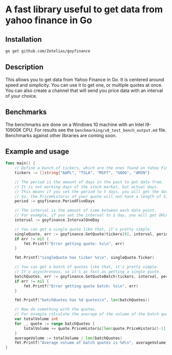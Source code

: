 # A fast library useful to get data from yahoo finance in Go
    
## Installation
```bash
go get github.com/Zetelias/goyfinance
```

## Description
This allows you to get data from Yahoo Finance in Go.
It is centered around speed and simplicity.
You can use it to get one, or multiple quotes at once.
You can also create a channel that will send you price data with an interval of your choice.

## Benchmarks
The benchmarks are done on a Windows 10 machine with an Intel i9-10900K CPU.
For results see the `benchmarking/v8_test_bench_output.md` file.
Benchmarks against other libraries are coming soon.

## Example and usage
```go
func main() {
	// Define a bunch of tickers, which are the ones found on Yahoo Finance.
	tickers := []string{"AAPL", "TSLA", "MSFT", "GOOG", "AMZN"}

	// The period is the amount of days in the past to get data from.
	// It is not working days of the stock market, but actual days.
	// This means if you set the period to 5 days, you will get the data from the last 5 actual days.
	// So, the PriceHistoric of your quote will not have a length of 5, but less.
	period := goyfinance.PeriodFiveDays

	// The interval is the amount of time between each data point.
	// For example, if you set the interval to 1 day, you will get OHLCV data for each day.
	interval := goyfinance.IntervalOneDay

	// You can get a single quote like that, it's pretty simple.
	singleQuote, err := goyfinance.GetQuote(tickers[0], interval, period)
	if err != nil {
		fmt.Printf("Error getting quote: %s\n", err)
	}

	fmt.Printf("singleQuote has ticker %s\n", singleQuote.Ticker)

	// You can get a batch of quotes like that, it's pretty simple.
	// It's asynchronous, so it's as fast as getting a single quote.
	batchQuotes, err := goyfinance.GetQuoteBatch(tickers, interval, period)
	if err != nil {
		fmt.Printf("Error getting quote batch: %s\n", err)
	}

	fmt.Printf("batchQuotes has %d quotes\n", len(batchQuotes))

	// Now do something with the quotes.
	// For example calculate the average of the volume of the batch quotes.
	var totalVolume int
	for _, quote := range batchQuotes {
		totalVolume += quote.PriceHistoric[len(quote.PriceHistoric)-1].Volume
	}
	averageVolume := totalVolume / len(batchQuotes)
	fmt.Printf("Average volume of batch quotes is %d\n", averageVolume)
}
```